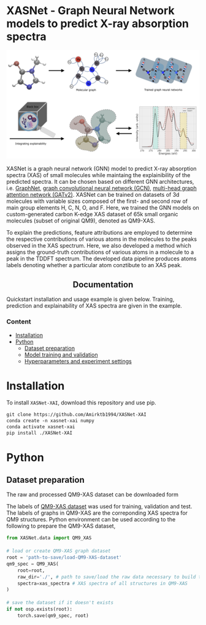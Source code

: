 # XASNet - Graph Neural Network models to predict X-ray absorption spectra

![generated molecules](./images/XASNet.png)

XASNet is a graph neural network (GNN) model to predict X-ray absorption spectra (XAS) of small molecules while maintaing the explainibility of the predicted spectra. It can be chosen based on different GNN architectures, i.e. [GraphNet](https://arxiv.org/abs/1806.01261), [graph convolutional neural network (GCN)](https://arxiv.org/abs/1509.09292), [multi-head graph attention network (GATv2)](https://arxiv.org/abs/1710.10903). XASNet can be trained on datasets of 3d molecules with variable sizes composed of the first- and second row of main group elements H, C, N, O, and F. Here, we trained the GNN models on custom-generated carbon K-edge XAS dataset of 65k small organic molecules (subset of original QM9), denoted as QM9-XAS. 

To explain the predictions, feature attributions are employed to determine the respective contributions of various atoms in the molecules to the peaks observed in the XAS spectrum. Here, we also developed a method which assigns the ground-truth contributions of various atoms in a molecule to a peak in the TDDFT spectrum. The developed data pipeline produces atoms labels denoting whether a particular atom conztibute to an XAS peak.


## <div align="center">Documentation</div>

Quickstart installation and usage example is given below. Training, prediction and explainability of XAS spectra are given in the example.  


### Content

+ [Installation](/README.md#installation)
+ [Python](/README.md#Python)
  + [Dataset preparation](/README.md#dataset-preparation)
  + [Model training and validation](/README.md#model-training)
  + [Hyperparameters and experiment settings](/README.md#hyperparameters-and-experiment-settings)

# Installation

To install `XASNet-XAI`, download this repository and use pip.

```
git clone https://github.com/Amirktb1994/XASNet-XAI
conda create -n xasnet-xai numpy
conda activate xasnet-xai
pip install ./XASNet-XAI
```

# Python

## Dataset preparation

The raw and processed QM9-XAS dataset can be downloaded form 

The labels of [QM9-XAS dataset](https://doi.org/10.5281/zenodo.8276902) was used for training, validation and test. The labels of graphs in QM9-XAS are the correponding XAS spectra for QM9 structures. Python environment can be used according to the following to prepare the QM9-XAS dataset, 

```python
from XASNet.data import QM9_XAS

# load or create QM9-XAS graph dataset
root = 'path-to-save/load-QM9-XAS-dataset' 
qm9_spec = QM9_XAS(
    root=root,
    raw_dir='./', # path to save/load the raw data necessary to build the graph dataset
    spectra=xas_spectra # XAS spectra of all structures in QM9-XAS
)

# save the dataset if it doesn't exists
if not osp.exists(root):
    torch.save(qm9_spec, root)

```

